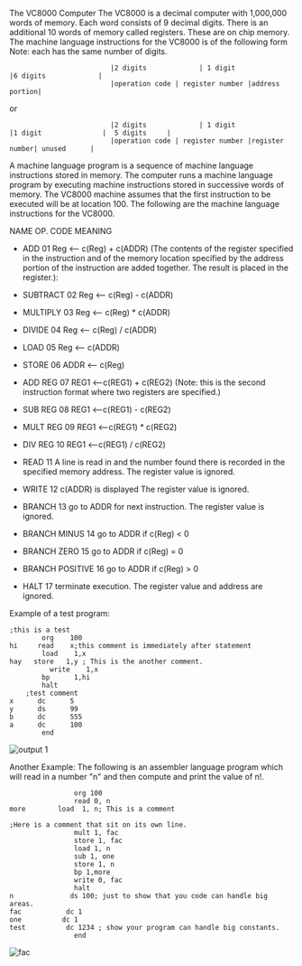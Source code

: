 The VC8000 Computer
The VC8000 is a decimal computer with 1,000,000 words of memory. Each word consists of 9 decimal digits. There is an additional 10 words of memory called registers. These are on chip memory.  The machine language instructions for the VC8000 is of the following form  Note: each has the same number of digits.

 

                             |2 digits             | 1 digit                 |6 digits             |
                             |operation code | register number |address portion|  

or

                             |2 digits             | 1 digit                 |1 digit               |  5 digits     |
                             |operation code | register number |register number| unused      |

 A machine language program is a sequence of machine language instructions stored in memory. The computer runs a machine language program by executing machine instructions stored in successive words of memory. The VC8000 machine assumes that the first instruction to be executed will be at location 100. The following are the machine language instructions for the VC8000.

NAME           OP. CODE     MEANING

- ADD                     01           Reg <-- c(Reg) + c(ADDR)   (The contents of the register specified in the instruction and of the memory location specified by the address portion of the instruction are added together. The result is placed in the register.):

- SUBTRACT         02            Reg <-- c(Reg) - c(ADDR)

- MULTIPLY           03            Reg <-- c(Reg) * c(ADDR)

- DIVIDE                 04            Reg <-- c(Reg) / c(ADDR)

- LOAD                   05            Reg <-- c(ADDR)

- STORE                06            ADDR <-- c(Reg)

- ADD REG            07            REG1 <--c(REG1) + c(REG2)   (Note: this is the second instruction format where two registers are specified.)

- SUB REG            08            REG1 <--c(REG1) - c(REG2)  

- MULT REG          09            REG1 <--c(REG1) * c(REG2)  

- DIV REG              10            REG1 <--c(REG1) / c(REG2)  

- READ                   11            A line is read in and the number found there is recorded in the specified memory address.  The register value is ignored.

- WRITE                 12            c(ADDR) is displayed  The register value is ignored.

- BRANCH              13           go to ADDR for next instruction.  The register value is ignored.

- BRANCH MINUS  14          go to ADDR if c(Reg) < 0

- BRANCH ZERO    15          go to ADDR if c(Reg) = 0

- BRANCH POSITIVE 16       go to ADDR if c(Reg) > 0

- HALT                    17           terminate execution.  The register value and address are ignored.

Example of a test program:
```
;this is a test
        org    100
hi     read    x;this comment is immediately after statement
        load    1,x
hay   store   1,y ; This is the another comment.
          write    1,x
        bp      1,hi
        halt
    ;test comment
x      dc      5
y      ds      99
b      dc      555
a      dc      100
        end
```
![output 1](https://user-images.githubusercontent.com/94247776/169140270-c3494ba8-21a7-4a3d-9505-ce44abc7bf8e.png)


Another Example: 
The following is an assembler language program which will read in a number "n" and then compute and print the value of n!.
 
```
                org 100
                read 0, n
more        load  1, n; This is a comment

;Here is a comment that sit on its own line.
                mult 1, fac
                store 1, fac
                load 1, n
                sub 1, one
                store 1, n
                bp 1,more
                write 0, fac
                halt
n              ds 100; just to show that you code can handle big areas.
fac           dc 1
one          dc 1
test          dc 1234 ; show your program can handle big constants.
                end
```                
![fac](https://user-images.githubusercontent.com/94247776/169140545-1538dce6-ea03-48f0-923a-621482f56799.png)



      
